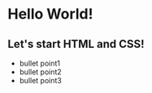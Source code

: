  <h1>Hello World!</h1>
  <h2>Let's start HTML and CSS!</h2>
  <ul>
    <li>bullet point1</li>
    <li>bullet point2</li>
    <li>bullet point3</li>
  </ul>

